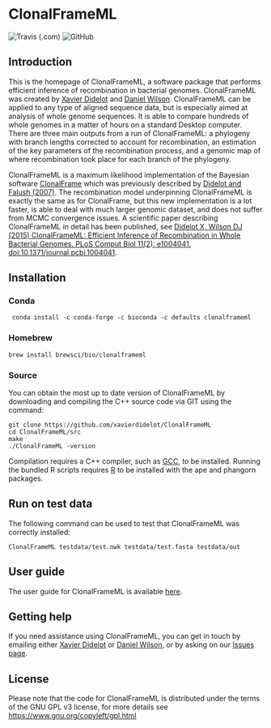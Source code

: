 # ClonalFrameML

![Travis (.com)](https://img.shields.io/travis/com/xavierdidelot/ClonalFrameML)
![GitHub](https://img.shields.io/github/license/xavierdidelot/ClonalFrameML)

## Introduction

This is the homepage of ClonalFrameML, a software package that performs efficient inference of recombination in bacterial genomes. ClonalFrameML was created by [Xavier Didelot](http://xavierdidelot.github.io) and [Daniel Wilson](http://www.danielwilson.me.uk/). ClonalFrameML can be applied to any type of aligned sequence data, but is especially aimed at analysis of whole genome sequences. It is able to compare hundreds of whole genomes in a matter of hours on a standard Desktop computer. There are three main outputs from a run of ClonalFrameML: a phylogeny with branch lengths corrected to account for recombination, an estimation of the key parameters of the recombination process, and a genomic map of where recombination took place for each branch of the phylogeny.

ClonalFrameML is a maximum likelihood implementation of the Bayesian software [ClonalFrame](http://xavierdidelot.github.io/clonalframe.html) which was previously described by [Didelot and Falush (2007)](http://www.genetics.org/cgi/content/abstract/175/3/1251). The recombination model underpinning ClonalFrameML is exactly the same as for ClonalFrame, but this new implementation is a lot faster, is able to deal with much larger genomic dataset, and does not suffer from MCMC convergence issues. A scientific paper describing ClonalFrameML in detail has been published, see [Didelot X, Wilson DJ (2015) ClonalFrameML: Efficient Inference of Recombination in Whole Bacterial Genomes. PLoS Comput Biol 11(2): e1004041. doi:10.1371/journal.pcbi.1004041](http://journals.plos.org/ploscompbiol/article?id=10.1371/journal.pcbi.1004041).

## Installation

### Conda
```
 conda install -c conda-forge -c bioconda -c defaults clonalframeml
```

### Homebrew
```
brew install brewsci/bio/clonalframeml
```

### Source

You can obtain the most up to date version of ClonalFrameML by downloading and compiling the C++ source code via GIT using the command:
```
git clone https://github.com/xavierdidelot/ClonalFrameML
cd ClonalFrameML/src
make
./ClonalFrameML -version
```

Compilation requires a C++ compiler, such as [GCC](https://gcc.gnu.org/), to be installed. Running the bundled R scripts requires [R](http://cran.r-project.org/) to be installed with the ape and phangorn packages.

## Run on test data

The following command can be used to test that ClonalFrameML was correctly installed:
```
ClonalFrameML testdata/test.nwk testdata/test.fasta testdata/out
```

## User guide

The user guide for ClonalFrameML is available [here](https://github.com/xavierdidelot/clonalframeml/wiki).

## Getting help

If you need assistance using ClonalFrameML, you can get in touch by emailing either [Xavier Didelot](http://xavierdidelot.github.io/contact.html) or [Daniel Wilson](http://www.danielwilson.me.uk/contact.html), 
or by asking on our [Issues page](https://github.com/xavierdidelot/ClonalFrameML/issues).

## License

Please note that the code for ClonalFrameML is distributed under the terms of the GNU GPL v3 license, for more details see https://www.gnu.org/copyleft/gpl.html



